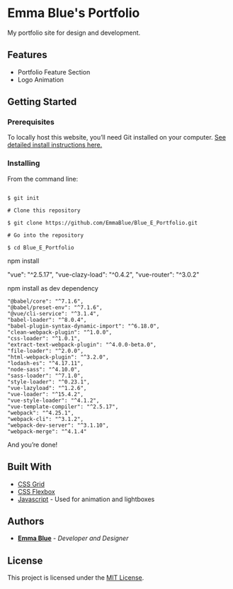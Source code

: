# Emma Blue's Portfolio 

My portfolio site for design and development. 

## Features

* Portfolio Feature Section
* Logo Animation

## Getting Started

### Prerequisites

To locally host this website, you’ll need Git installed on your computer.
[See detailed install instructions here.](https://gist.github.com/derhuerst/1b15ff4652a867391f03)

### Installing

From the command line:

```# Initialize git

$ git init

# Clone this repository

$ git clone https://github.com/EmmaBlue/Blue_E_Portfolio.git

# Go into the repository

$ cd Blue_E_Portfolio

```

npm install  

"vue": "^2.5.17",
"vue-clazy-load": "^0.4.2",
"vue-router": "^3.0.2"

npm install as dev dependency

    "@babel/core": "^7.1.6",
    "@babel/preset-env": "^7.1.6",
    "@vue/cli-service": "^3.1.4",
    "babel-loader": "^8.0.4",
    "babel-plugin-syntax-dynamic-import": "^6.18.0",
    "clean-webpack-plugin": "^1.0.0",
    "css-loader": "^1.0.1",
    "extract-text-webpack-plugin": "^4.0.0-beta.0",
    "file-loader": "^2.0.0",
    "html-webpack-plugin": "^3.2.0",
    "lodash-es": "^4.17.11",
    "node-sass": "^4.10.0",
    "sass-loader": "^7.1.0",
    "style-loader": "^0.23.1",
    "vue-lazyload": "^1.2.6",
    "vue-loader": "^15.4.2",
    "vue-style-loader": "^4.1.2",
    "vue-template-compiler": "^2.5.17",
    "webpack": "^4.25.1",
    "webpack-cli": "^3.1.2",
    "webpack-dev-server": "^3.1.10",
    "webpack-merge": "^4.1.4"

And you’re done!

## Built With

* [CSS Grid](https://cssreference.io/css-grid/)
* [CSS Flexbox](https://cssreference.io/flexbox/)  
* [Javascript](https://www.javascript.com/) - Used for animation and lightboxes

## Authors

* [**Emma Blue**](https://github.com/EmmaBlue) - *Developer and Designer*

## License

This project is licensed under the [MIT License](https://opensource.org/licenses/MIT/).

